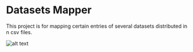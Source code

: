 # Datasets Mapper

This project is for mapping certain entries of several datasets distributed in n csv files.

![alt text](https://i.imgur.com/VOYl9rZ.png)
